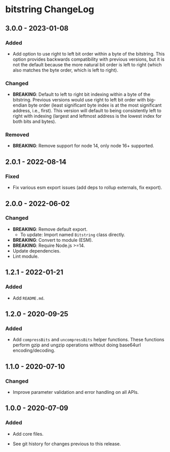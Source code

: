 # bitstring ChangeLog

## 3.0.0 - 2023-01-08

### Added
- Add option to use right to left bit order within a byte of the bitstring.
  This option provides backwards compatibility with previous versions,
  but it is not the default because the more natural bit order is left
  to right (which also matches the byte order, which is left to right).

### Changed
- **BREAKING**: Default to left to right bit indexing within a byte of the
  bitstring. Previous versions would use right to left bit order with
  big-endian byte order (least significant byte index is at the most
  significant address, i.e., first). This version will default to being
  consistently left to right with indexing (largest and leftmost address
  is the lowest index for both bits and bytes).

### Removed
- **BREAKING**: Remove support for node 14, only node 16+ supported.

## 2.0.1 - 2022-08-14
### Fixed
- Fix various esm export issues (add deps to rollup externals, fix export).

## 2.0.0 - 2022-06-02

### Changed
- **BREAKING**: Remove default export.
  - To update: Import named `Bitstring` class directly.
- **BREAKING**: Convert to module (ESM).
- **BREAKING**: Require Node.js >=14.
- Update dependencies.
- Lint module.

## 1.2.1 - 2022-01-21

### Added
- Add `README.md`.

## 1.2.0 - 2020-09-25

### Added
- Add `compressBits` and `uncompressBits` helper functions. These functions
  perform gzip and ungzip operations without doing base64url encoding/decoding.

## 1.1.0 - 2020-07-10

### Changed
- Improve parameter validation and error handling on all APIs.

## 1.0.0 - 2020-07-09

### Added
- Add core files.

- See git history for changes previous to this release.
